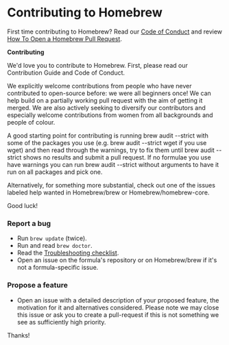 # Contributing to Homebrew

First time contributing to Homebrew? Read our [Code of Conduct](https://github.com/Homebrew/.github/blob/HEAD/CODE_OF_CONDUCT.md#code-of-conduct) and review [How To Open a Homebrew Pull Request](https://docs.brew.sh/How-To-Open-a-Homebrew-Pull-Request).

**Contributing**

We'd love you to contribute to Homebrew. First, please read our Contribution Guide and Code of Conduct.

We explicitly welcome contributions from people who have never contributed to open-source before: we were all beginners once! We can help build on a partially working pull request with the aim of getting it merged. We are also actively seeking to diversify our contributors and especially welcome contributions from women from all backgrounds and people of colour.

A good starting point for contributing is running brew audit --strict with some of the packages you use (e.g. brew audit --strict wget if you use wget) and then read through the warnings, try to fix them until brew audit --strict shows no results and submit a pull request. If no formulae you use have warnings you can run brew audit --strict without arguments to have it run on all packages and pick one.

Alternatively, for something more substantial, check out one of the issues labeled help wanted in Homebrew/brew or Homebrew/homebrew-core.

Good luck!

### Report a bug

* Run `brew update` (twice).
* Run and read `brew doctor`.
* Read the [Troubleshooting checklist](https://docs.brew.sh/Troubleshooting).
* Open an issue on the formula's repository or on Homebrew/brew if it's not a formula-specific issue.

### Propose a feature

* Open an issue with a detailed description of your proposed feature, the motivation for it and alternatives considered. Please note we may close this issue or ask you to create a pull-request if this is not something we see as sufficiently high priority.

Thanks!
